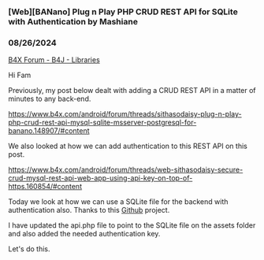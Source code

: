 ### [Web][BANano] Plug n Play PHP CRUD REST API for SQLite with Authentication by Mashiane
### 08/26/2024
[B4X Forum - B4J - Libraries](https://www.b4x.com/android/forum/threads/162741/)

Hi Fam  
  
Previously, my post below dealt with adding a CRUD REST API in a matter of minutes to any back-end.  
  
<https://www.b4x.com/android/forum/threads/sithasodaisy-plug-n-play-php-crud-rest-api-mysql-sqlite-msserver-postgresql-for-banano.148907/#content>  
  
We also looked at how we can add authentication to this REST API on this post.  
  
<https://www.b4x.com/android/forum/threads/web-sithasodaisy-secure-crud-mysql-rest-api-web-app-using-api-key-on-top-of-https.160854/#content>  
  
Today we look at how we can use a SQLite file for the backend with authentication also. Thanks to this [Github](https://github.com/mevdschee/php-crud-api) project.  
  
I have updated the api.php file to point to the SQLite file on the assets folder and also added the needed authentication key.  
  
Let's do this.